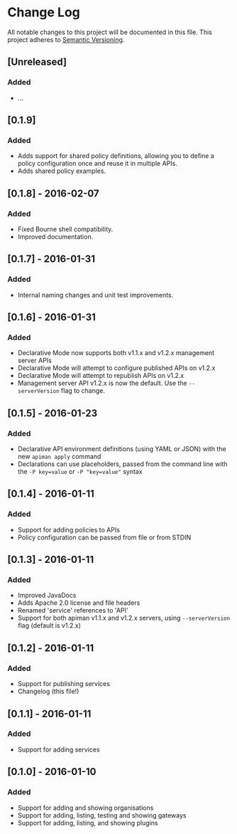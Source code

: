 # Change Log

All notable changes to this project will be documented in this file.
This project adheres to [Semantic Versioning](http://semver.org/).

## [Unreleased]
### Added
- ...

## [0.1.9]
### Added
- Adds support for shared policy definitions, allowing you to define a policy configuration once and reuse it in multiple APIs.
- Adds shared policy examples.

## [0.1.8] - 2016-02-07
### Added
- Fixed Bourne shell compatibility.
- Improved documentation.

## [0.1.7] - 2016-01-31
### Added
- Internal naming changes and unit test improvements.

## [0.1.6] - 2016-01-31
### Added
- Declarative Mode now supports both v1.1.x and v1.2.x management server APIs
- Declarative Mode will attempt to configure published APIs on v1.2.x
- Declarative Mode will attempt to republish APIs on v1.2.x
- Management server API v1.2.x is now the default. Use the `--serverVersion` flag to change.

## [0.1.5] - 2016-01-23
### Added
- Declarative API environment definitions (using YAML or JSON) with the new `apiman apply` command
- Declarations can use placeholders, passed from the command line with the `-P key=value` or `-P "key=value"` syntax

## [0.1.4] - 2016-01-11
### Added
- Support for adding policies to APIs
- Policy configuration can be passed from file or from STDIN

## [0.1.3] - 2016-01-11
### Added
- Improved JavaDocs
- Adds Apache 2.0 license and file headers
- Renamed 'service' references to 'API'
- Support for both apiman v1.1.x and v1.2.x servers, using `--serverVersion` flag (default is v1.2.x)

## [0.1.2] - 2016-01-11
### Added
- Support for publishing services
- Changelog (this file!)

## [0.1.1] - 2016-01-11
### Added
- Support for adding services

## [0.1.0] - 2016-01-10
### Added
- Support for adding and showing organisations
- Support for adding, listing, testing and showing gateways
- Support for adding, listing, and showing plugins
